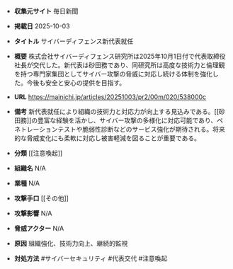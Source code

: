 - **収集元サイト**
毎日新聞

- **掲載日**
2025-10-03

- **タイトル**
サイバーディフェンス新代表就任

- **概要**
株式会社サイバーディフェンス研究所は2025年10月1日付で代表取締役社長が交代した。新代表は砂田務であり、同研究所は高度な技術力と倫理観を持つ専門家集団としてサイバー攻撃の脅威に対応し続ける体制を強化した。今後も安全と安心の提供を目指す。

- **URL**
https://mainichi.jp/articles/20251003/pr2/00m/020/538000c

- **備考**
新代表就任により組織の技術力と対応力が向上する見込みである。[[砂田務]]の豊富な経験を活かし、サイバー攻撃の多様化に対応可能であり、ペネトレーションテストや脆弱性診断などのサービス強化が期待される。将来的な脅威変化にも柔軟に対応し被害軽減を図ることが重要である。

- **分類**
[[注意喚起]]

- **組織名**
N/A

- **業種**
N/A

- **攻撃手口**
[[その他]]

- **攻撃影響**
N/A

- **脅威アクター**
N/A

- **原因**
組織強化、技術力向上、継続的監視

- **対処方法**
#サイバーセキュリティ #代表交代 #注意喚起
